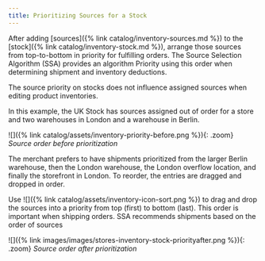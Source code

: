 ```yaml
---
title: Prioritizing Sources for a Stock
---
```


After adding [sources]({% link catalog/inventory-sources.md %}) to the [stock]({% link catalog/inventory-stock.md %}), arrange those sources from top-to-bottom in priority for fulfilling orders. The Source Selection Algorithm (SSA) provides an algorithm Priority using this order when determining shipment and inventory deductions.

The source priority on stocks does not influence assigned sources when editing product inventories.

In this example, the UK Stock has sources assigned out of order for a store and two warehouses in London and a warehouse in Berlin.

![]({% link catalog/assets/inventory-priority-before.png %}){: .zoom}
_Source order before prioritization_

The merchant prefers to have shipments prioritized from the larger Berlin warehouse, then the London warehouse, the London overflow location, and finally the storefront in London. To reorder, the entries are dragged and dropped in order.

Use ![]({% link catalog/assets/inventory-icon-sort.png %}) to drag and drop the sources into a priority from top (first) to bottom (last). This order is important when shipping orders. SSA recommends shipments based on the order of sources

![]({% link images/images/stores-inventory-stock-priorityafter.png %}){: .zoom}
_Source order after prioritization_
